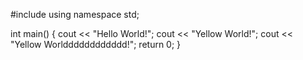 #include <iostream>
using namespace std;

int main() {
    cout << "Hello World!";
    cout << "Yellow World!";
    cout << "Yellow Worldddddddddddd!";
    return 0;
}
